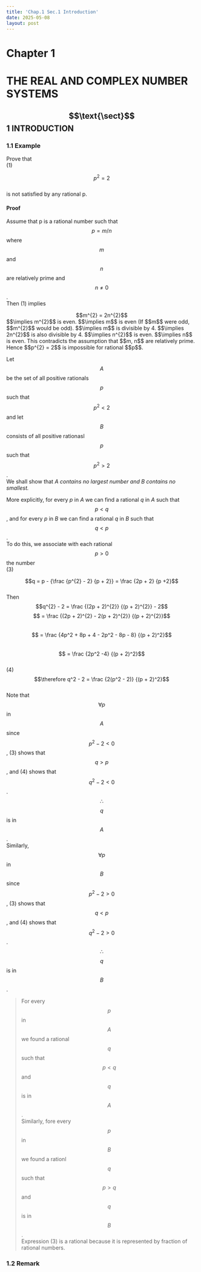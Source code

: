 ```yaml
---
title: 'Chap.1 Sec.1 Introduction'
date: 2025-05-08
layout: post
---
```


# Chapter 1 
# THE REAL AND COMPLEX NUMBER SYSTEMS

## $$\text{\sect}$$1 INTRODUCTION

### 1.1 Example
Prove that  
(1)<center>$$p^{2} = 2$$</center>  
is not satisfied by any rational p.

#### Proof
Assume that p is a rational number such that $$p = m/n$$ where $$m$$ and $$n$$ are relatively prime and $$n \not = 0$$.  
Then (1) implies  
<center>$$m^{2} = 2n^{2}$$</center>  
$$\implies m^{2}$$ is even.  
$$\implies m$$ is even (If $$m$$ were odd, $$m^{2}$$ would be odd).  
$$\implies m$$ is divisible by 4.  
$$\implies 2n^{2}$$ is also divisible by 4.  
$$\implies n^{2}$$ is even.  
$$\implies n$$ is even.  
This contradicts the assumption that $$m, n$$ are relatively prime.  
Hence $$p^{2} = 2$$ is impossible for rational $$p$$.

Let $$A$$ be the set of all positive rationals $$p$$ such that $$p^{2} < 2$$ and let $$B$$ consists of all positive rationasl $$p$$ such that $$p^{2} > 2$$.  
We shall show that *A contains no largest number and B contains no smallest.*  

More explicitly, for every *p* in *A* we can find a rational *q* in *A* such that $$p < q$$, and for every *p* in *B* we can find a rational *q* in *B* such that $$q < p$$.  
To do this, we associate with each rational $$p > 0$$ the number  
(3)<center>$$q = p - {\frac {p^{2} - 2} {p + 2}} = \frac {2p + 2} {p +2}$$</center>  
Then  
$$q^{2} - 2 = \frac {(2p + 2)^{2}} {(p + 2)^{2}} - 2$$
$$ = \frac {(2p + 2)^{2} - 2(p + 2)^{2}} {(p + 2)^{2}}$$  
$$ = \frac {4p^2 + 8p + 4 - 2p^2 - 8p - 8} {(p + 2)^2}$$  
$$ = \frac {2p^2 -4} {(p + 2)^2}$$  
(4)<center>$$\therefore q^2 - 2 = \frac {2(p^2 - 2)} {(p + 2)^2}$$</center>  
Note that $$\forall p$$ in $$A$$ since $$p^2 - 2 < 0$$, (3) shows that $$q > p$$, and (4) shows that $$q^2 - 2 < 0$$. $$\therefore$$ $$q$$ is in $$A$$.   
Similarly, $$\forall p$$ in $$B$$ since $$p^2 - 2 > 0$$, (3) shows that $$q < p$$, and (4) shows that $$q^2 - 2 > 0$$. $$\therefore$$ $$q$$ is in $$B$$.  

> For every $$p$$ in $$A$$ we found a rational $$q$$ such that $$p < q$$ and $$q$$ is in $$A$$.  
> Similarly, fore every $$p$$ in $$B$$ we found a rationl $$q$$ such that $$p > q$$ and $$q$$ is in $$B$$.  
> Expression (3) is a rational because it is represented by fraction of rational numbers.  

### 1.2 Remark


